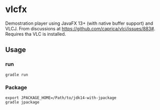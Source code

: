 # vlcfx

Demostration player using JavaFX 13+ (with native buffer support) and VLCJ. From discussions at <https://github.com/caprica/vlcj/issues/883#>. Requires tha VLC is installed.

## Usage

### run

```
gradle run
```

### Package

```
export JPACKAGE_HOME=/Path/to/jdk14-with-jpackage
gradle jpackage
```